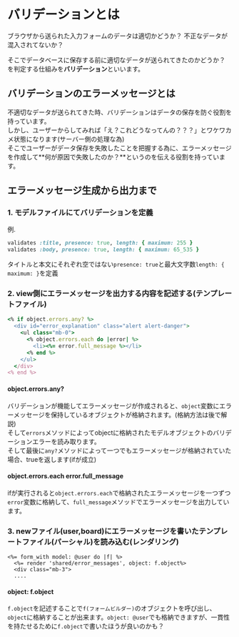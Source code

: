 # バリデーションとは
ブラウザから送られた入力フォームのデータは適切かどうか？
不正なデータが混入されてないか？<br>

そこでデータベースに保存する前に適切なデータが送られてきたのかどうか？
を判定する仕組みを**バリデーション**といいます。
## バリデーションのエラーメッセージとは
不適切なデータが送られてきた時、バリデーションはデータの保存を防ぐ役割を持っています。<br>
しかし、ユーザーからしてみれば「え？これどうなってんの？？？」とワケワカメ状態になります(サーバー側の処理な為)<br>
そこでユーザーがデータ保存を失敗したことを把握する為に、エラーメッセージを作成して**何が原因で失敗したのか？**というのを伝える役割を持っています。
## エラーメッセージ生成から出力まで
### 1. モデルファイルにてバリデーションを定義<br>
例.
```Ruby
validates :title, presence: true, length: { maximum: 255 }
validates :body, presence: true, length: { maximum: 65_535 }
```
タイトルと本文にそれぞれ空ではない`presence: true`と最大文字数`length: { maximum: }`を定義<br>
### 2. view側にエラーメッセージを出力する内容を記述する(テンプレートファイル)<br>
```Ruby
<% if object.errors.any? %>
  <div id="error_explanation" class="alert alert-danger">
    <ul class="mb-0">
      <% object.errors.each do |error| %>
        <li><%= error.full_message %></li>
      <% end %>
    </ul>
  </div>
<% end %>
```
#### object.errors.any?
バリデーションが機能してエラーメッセージが作成されると、`object`変数にエラーメッセージを保持しているオブジェクトが格納されます。(格納方法は後で解説)<br>
そして`errors`メソッドによってobjectに格納されたモデルオブジェクトのバリデーションエラーを読み取ります。<br>
そして最後に`any?`メソッドによって一つでもエラーメッセージが格納されていた場合、trueを返します(ifが成立)
#### object.errors.each  error.full_message
ifが実行されると`object.errors.each`で格納されたエラーメッセージを一つずつ`error`変数に格納して、`full_message`メソッドでエラーメッセージを出力しています。
### 3. newファイル(user,board)にエラーメッセージを書いたテンプレートファイル(パーシャル)を読み込む(レンダリング)
```
<%= form_with model: @user do |f| %>
  <%= render 'shared/error_messages', object: f.object%>
  <div class="mb-3">
  ....
```
#### object: f.object
`f.object`を記述することで`f(フォームビルダー)`のオブジェクトを呼び出し、`object`に格納することが出来ます。`object: @user`でも格納できますが、一貫性を持たせるために`f.object`で書いたほうが良いのかも？